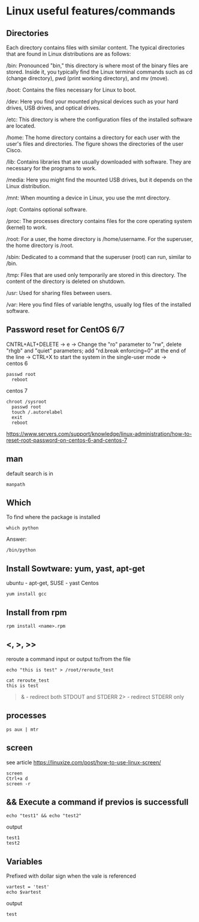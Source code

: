 # Linux useful features/commands
## Directories
Each directory contains files with similar content. The typical directories that are found in Linux distributions are as follows:

/bin: Pronounced "bin," this directory is where most of the binary files are stored. Inside it, you typically find the Linux terminal commands such as cd (change directory), pwd (print working directory), and mv (move).

/boot: Contains the files necessary for Linux to boot.

/dev: Here you find your mounted physical devices such as your hard drives, USB drives, and optical drives.

/etc: This directory is where the configuration files of the installed software are located.

/home: The home directory contains a directory for each user with the user's files and directories. The figure shows the directories of the user Cisco.

/lib: Contains libraries that are usually downloaded with software. They are necessary for the programs to work.

/media: Here you might find the mounted USB drives, but it depends on the Linux distribution.

/mnt: When mounting a device in Linux, you use the mnt directory.

/opt: Contains optional software.

/proc: The processes directory contains files for the core operating system (kernel) to work.

/root: For a user, the home directory is /home/username. For the superuser, the home directory is /root.

/sbin: Dedicated to a command that the superuser (root) can run, similar to /bin.

/tmp: Files that are used only temporarily are stored in this directory. The content of the directory is deleted on shutdown.

/usr: Used for sharing files between users.

/var: Here you find files of variable lengths, usually log files of the installed software.

## Password reset for CentOS 6/7
CNTRL+ALT+DELETE -> e -> Change the "ro" parameter to "rw", delete "rhgb" and "quiet" parameters; add "rd.break enforcing=0" at the end of the line -> CTRL+X to start the system in the single-user mode ->  
centos 6
```
passwd root
  reboot
```
centos 7
```
chroot /sysroot
  passwd root
  touch /.autorelabel
  exit
  reboot
```
<https://www.servers.com/support/knowledge/linux-administration/how-to-reset-root-password-on-centos-6-and-centos-7>

## man
default search is in
```
manpath
```
## Which
To find where the package is installed   
```
which python
```
Answer:
```
/bin/python
```
## Install Sowtware: yum, yast, apt-get
ubuntu - apt-get, SUSE - yast
Centos
```
yum install gcc
```
## Install from rpm
```
rpm install <name>.rpm
```
## <, >, >>
reroute a command input or output to/from the file
```
echo "this is test" > /root/reroute_test

cat reroute_test
this is test
```
>& - redirect both STDOUT and STDERR
2> - redirect STDERR only

## processes
```
ps aux | mtr
```
## screen
see article <https://linuxize.com/post/how-to-use-linux-screen/>
```
screen
Ctrl+a d
screen -r
```

## && Execute a command if previos is successfull
```
echo "test1" && echo "test2"
```
output
```
test1
test2
```
## Variables
Prefixed with dollar sign when the vale is referenced

```
vartest = 'test'
echo $vartest
```
output
```
test
```


